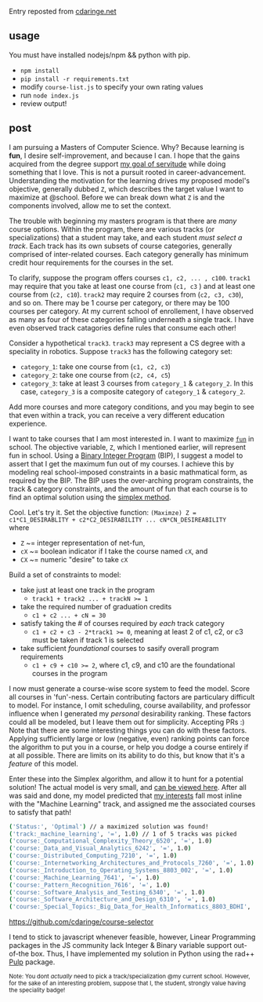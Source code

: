 Entry reposted from [cdaringe.net](http://cdaringe.com/applied-simplex-method-for-deciding-years-of-coursework/)

## usage
You must have installed nodejs/npm && python with pip.
- `npm install`
- `pip install -r requirements.txt`
- modify `course-list.js` to specify your own rating values
- run `node index.js`
- review output!

## post
I am pursuing a Masters of Computer Science.  Why?  Because learning is **fun**, I desire self-improvement, and because I can.  I hope that the gains acquired from the degree support [my goal of servitude](http://cdaringe.com/about/#workphilosophy) while doing something that I love.  This is not a pursuit rooted in career-advancement.  Understanding the motivation for the learning drives my proposed model's objective, generally dubbed `Z`, which describes the target value I want to maximize at @school.  Before we can break down what `Z` is and the components involved, allow me to set the context.

The trouble with beginning my masters program is that there are _many_ course options.  Within the program, there are various tracks (or specializations) that a student may take, and each student *must select a track*.  Each track has its own subsets of course categories, generally comprised of inter-related courses.  Each category generally has minimum credit hour requirements for the courses in the set.

To clarify, suppose the program offers courses `c1, c2, ... , c100`.  `track1` may require that you take at least one course from (`c1, c3` ) and at least one course from (`c2, c10`).  `track2` may require 2 courses from (`c2, c3, c30`), and so on.  There may be 1 course per category, or there may be 100 courses per category.  At my current school of enrollement, I have observed as many as four of these categories falling underneath a single track.  I have even observed track catagories define rules that consume each other!

Consider a hypothetical `track3`.  `track3` may represent a CS degree with a speciality in robotics.  Suppose `track3` has the following category set:

- `category_1`: take one course from (`c1, c2, c3`)
- `category_2`: take one course from (`c2, c4, c5`)
- `category_3`: take at least 3 courses from `category_1` & `category_2`. In this case, `category_3` is a composite category of `category_1` & `category_2`.

Add more courses and more category conditions, and you may begin to see that even within a track, you can receive a very different education experience.

I want to take courses that I am most interested in.  I want to maximize [`fun`](https://www.youtube.com/watch?v=zzVB3zHeh4U) in school.  The objective variable, `Z`, which I mentioned earlier, will represent fun in school.  Using a [Binary Integer Program](https://en.wikipedia.org/wiki/Integer_programming) (BIP), I suggest  a model to assert that I get the maximum fun out of my courses.  I achieve this by modeling real school-imposed constraints in a basic mathmatical form, as required by the BIP.  The BIP uses the over-arching program constraints, the  track & category constraints, and the amount of fun that each course is to find an optimal solution using the [simplex method](https://en.wikipedia.org/wiki/Simplex_algorithm).

Cool.  Let's try it.  Set the objective function:
`(Maximze) Z = c1*C1_DESIRABLITY + c2*C2_DESIRABILITY ... cN*CN_DESIREABILITY`
<br>where

- `Z` ~= integer representation of net-fun,
- `cX` ~= boolean indicator if I take the course named `cX`, and
- `CX` ~= numeric "desire" to take `cX`

Build a set of constraints to model:

- take just at least one track in the program
   - `track1 + track2 ... + trackN >= 1`
- take the required number of graduation credits
    - `c1 + c2 ... + cN = 30` 
- satisfy taking the # of courses required by *each* track category
    - `c1 + c2 + c3 - 2*track1 >= 0`, meaning at least 2 of c1, c2, or c3 must be taken if track 1 is selected
- take sufficient _foundational_ courses to sasify overall program requirements
    - `c1 + c9 + c10 >= 2`, where c1, c9, and c10 are the foundational courses in the program

I now must generate a course-wise score system to feed the model.  Score all courses in 'fun'-ness.  Certain contributing factors are particulary difficult to model.  For instance, I omit scheduling, course availability, and professor influence when I generated my _personal_ desirability ranking.  These factors could all be modeled, but I leave them out for simplicity.  Accepting PRs :)  Note that there are some interesting things you can do with these factors.  Applying sufficiently large or low (negative, even) ranking points can force the algorithm to put you in a course, or help you dodge a course entirely if at all possible.  There are limits on its ability to do this, but know that it's a _feature_ of this model.

Enter these into the Simplex algorithm, and allow it to hunt for a potential solution!   The actual model is very small, and [can be viewed here](https://github.com/cdaringe/course-selector/blob/master/main.py).  After all was said and done, my model predicted that [my interests](https://github.com/cdaringe/course-selector/blob/master/ex/my-courses.js) fall most inline with the "Machine Learning" track, and assigned me the associated courses to satisfy that path!

```bash
('Status:', 'Optimal') // a maximized solution was found!
('track:_machine_learning', '=', 1.0) // 1 of 5 tracks was picked
('course:_Computational_Complexity_Theory_6520', '=', 1.0)
('course:_Data_and_Visual_Analytics_6242', '=', 1.0)
('course:_Distributed_Computing_7210', '=', 1.0)
('course:_Internetworking_Architectures_and_Protocols_7260', '=', 1.0)
('course:_Introduction_to_Operating_Systems_8803_002', '=', 1.0)
('course:_Machine_Learning_7641', '=', 1.0)
('course:_Pattern_Recognition_7616', '=', 1.0)
('course:_Software_Analysis_and_Testing_6340', '=', 1.0)
('course:_Software_Architecture_and_Design_6310', '=', 1.0)
('course:_Special_Topics:_Big_Data_for_Health_Informatics_8803_BDHI', '=', 1.0)
```

https://github.com/cdaringe/course-selector

I tend to stick to javascript whenever feasible, however, Linear Programming packages in the JS community lack Integer & Binary variable support out-of-the box.  Thus, I have implemented my solution in Python using the rad++ [Pulp](http://www.coin-or.org/PuLP/) package.

<sup>Note: You dont _actually_ need to pick a track/specialization @my current school.  However, for the sake of an interesting problem, suppose that I, the student, strongly value having the speciality badge!</sup>
